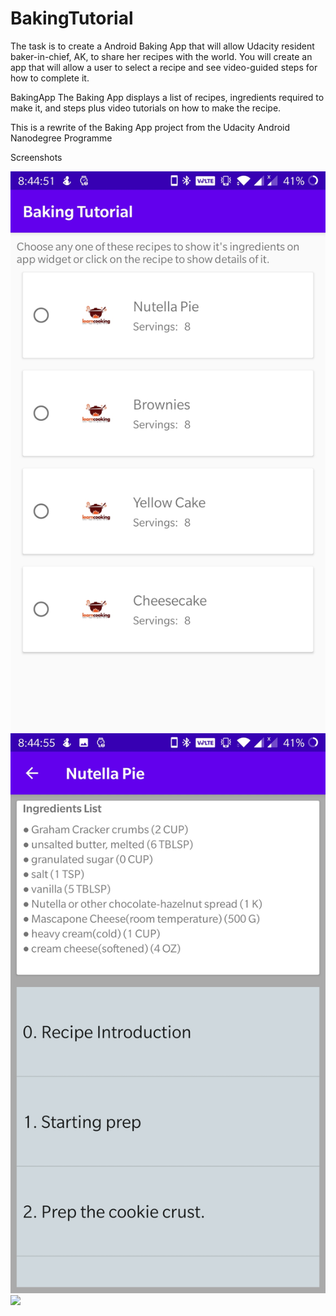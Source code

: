# BakingTutorial
The task is to create a Android Baking App that will allow Udacity resident baker-in-chief, AK, to share her recipes with the world. You will create an app that will allow a user to select a recipe and see video-guided steps for how to complete it.


BakingApp
The Baking App displays a list of recipes, ingredients required to make it, and steps plus video tutorials on how to make the recipe.

This is a rewrite of the Baking App project from the Udacity Android Nanodegree Programme


Screenshots

![](screenshot/main.jpg) ![](screenshot/details.jpg)  ![](screenshot/video.jpg)
